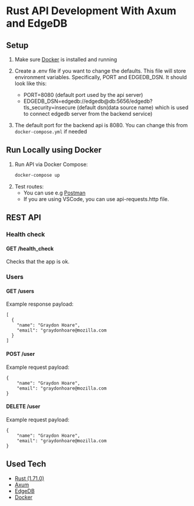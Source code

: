# Rust API Development With Axum and EdgeDB

## Setup

1. Make sure [Docker](https://www.docker.com/) is installed and running
2. Create a .env file if you want to change the defaults. This file will store environment variables. Specifically, PORT and EDGEDB_DSN. It should look like this: 
   - PORT=8080 (default port used by the api server)
   - EDGEDB_DSN=edgedb://edgedb@db:5656/edgedb?tls_security=insecure (default dsn(data source name) which is used to connect edgedb server from the backend service)

3. The default port for the backend api is 8080. You can change this from `docker-compose.yml` if needed

## Run Locally using Docker
1. Run API via Docker Compose:
    ```bash
    docker-compose up
    ```
2. Test routes:
   * You can use e.g [Postman](https://www.postman.com/)
   * If you are using VSCode, you can use api-requests.http file.


## REST API

### Health check

#### GET /health_check

Checks that the app is ok.

### Users

#### GET /users

Example response payload:

```
[
  {
    "name": "Graydon Hoare",
    "email": "graydonhoare@mozilla.com
  }
]
```

#### POST /user

Example request payload:

```
{
    "name": "Graydon Hoare",
    "email": "graydonhoare@mozilla.com
}

```

#### DELETE /user

Example request payload:

```
{
    "name": "Graydon Hoare",
    "email": "graydonhoare@mozilla.com
}

```

## Used Tech

- [Rust (1.71.0)](https://www.rust-lang.org/)
- [Axum](https://github.com/tokio-rs/axum)
- [EdgeDB](https://www.edgedb.com/)
- [Docker](https://www.docker.com/)
